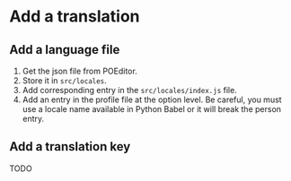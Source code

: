 # Add a translation


## Add a language file

1. Get the json file from POEditor.
2. Store it in `src/locales`.
3. Add corresponding entry in the `src/locales/index.js`  file.
4. Add an entry in the profile file at the option level. 
   Be careful, you must use a locale name available in Python Babel or it will 
   break the person entry.


## Add a translation key

TODO
